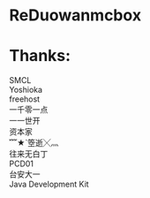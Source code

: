 # ReDuowanmcbox
# Thanks:
SMCL      
Yoshioka       
freehost     
一千零一点    
一一世开     
资本家    
﹌★`箜逝╳灬    
往来无白丁     
PCD01    
台安大一    
Java Development Kit    
